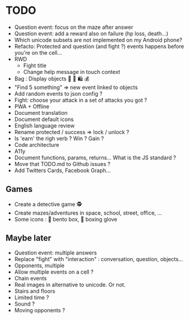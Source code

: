 # TODO

- Question event: focus on the maze after answer
- Question event: add a reward also on failure (hp loss, death...)
- Which unicode subsets are not implemented on my Android phone?
- Refacto: Protected and question (and fight ?) events happens before you're on the cell...
- RWD
  - Fight title
  - Change help message in touch context
- Bag : Display objects 👜 👝 🛍 💰
- "Find 5 something" => new event linked to objects
- Add random events to json config ?
- Fight: choose your attack in a set of attacks you got ?
- PWA + Offline
- Document translation
- Document default icons
- English language review
- Rename protected / success => lock / unlock ?
- Is 'earn' the righ verb ? Win ? Gain ?
- Code architecture
- A11y
- Document functions, params, returns... What is the JS standard ?
- Move that TODO.md to Github issues ?
- Add Twitters Cards, Facebook Graph...

## Games

- Create a detective game 🕵
- Create mazes/adventures in space, school, street, office, ...
- Some icons : 🍱 bento box, 🥊 boxing glove

## Maybe later

- Question event: multiple answers
- Replace "fight" with "interaction" : conversation, question, objects...
- Opponents, multiple
- Allow multiple events on a cell ?
- Chain events
- Real images in alternative to unicode. Or not.
- Stairs and floors
- Limited time ?
- Sound ?
- Moving opponents ?